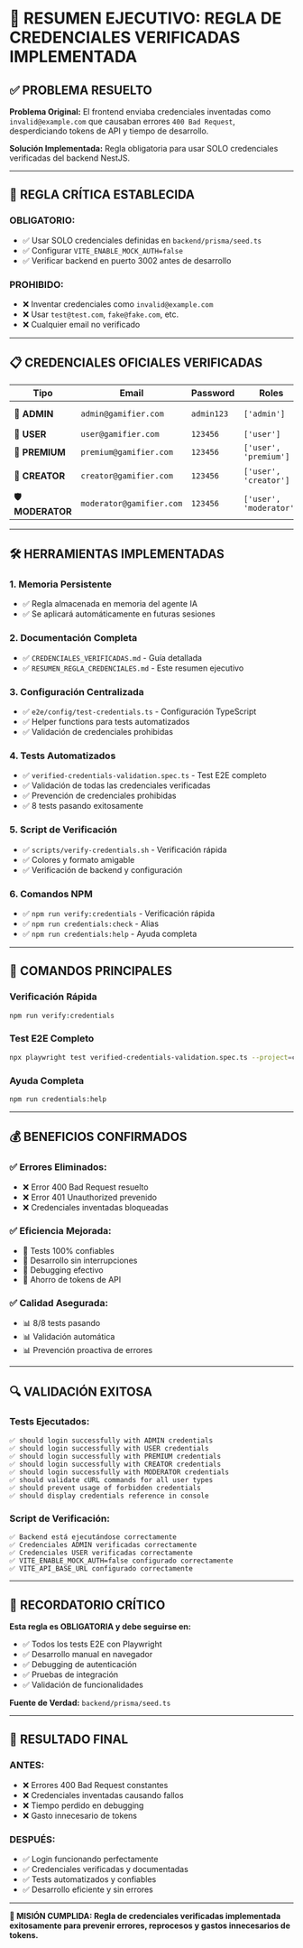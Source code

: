 # 🎯 RESUMEN EJECUTIVO: REGLA DE CREDENCIALES VERIFICADAS IMPLEMENTADA

## ✅ PROBLEMA RESUELTO

**Problema Original:** El frontend enviaba credenciales inventadas como `invalid@example.com` que causaban errores `400 Bad Request`, desperdiciando tokens de API y tiempo de desarrollo.

**Solución Implementada:** Regla obligatoria para usar SOLO credenciales verificadas del backend NestJS.

---

## 🔐 REGLA CRÍTICA ESTABLECIDA

### **OBLIGATORIO:**
- ✅ Usar SOLO credenciales definidas en `backend/prisma/seed.ts`
- ✅ Configurar `VITE_ENABLE_MOCK_AUTH=false`
- ✅ Verificar backend en puerto 3002 antes de desarrollo

### **PROHIBIDO:**
- ❌ Inventar credenciales como `invalid@example.com`
- ❌ Usar `test@test.com`, `fake@fake.com`, etc.
- ❌ Cualquier email no verificado

---

## 📋 CREDENCIALES OFICIALES VERIFICADAS

| Tipo | Email | Password | Roles | Uso |
|------|-------|----------|-------|-----|
| 🔑 **ADMIN** | `admin@gamifier.com` | `admin123` | `['admin']` | Tests administrativos |
| 👤 **USER** | `user@gamifier.com` | `123456` | `['user']` | Tests básicos |
| 💎 **PREMIUM** | `premium@gamifier.com` | `123456` | `['user', 'premium']` | Tests premium |
| 🎨 **CREATOR** | `creator@gamifier.com` | `123456` | `['user', 'creator']` | Tests de creación |
| 🛡️ **MODERATOR** | `moderator@gamifier.com` | `123456` | `['user', 'moderator']` | Tests de moderación |

---

## 🛠️ HERRAMIENTAS IMPLEMENTADAS

### 1. **Memoria Persistente**
- ✅ Regla almacenada en memoria del agente IA
- ✅ Se aplicará automáticamente en futuras sesiones

### 2. **Documentación Completa**
- ✅ `CREDENCIALES_VERIFICADAS.md` - Guía detallada
- ✅ `RESUMEN_REGLA_CREDENCIALES.md` - Este resumen ejecutivo

### 3. **Configuración Centralizada**
- ✅ `e2e/config/test-credentials.ts` - Configuración TypeScript
- ✅ Helper functions para tests automatizados
- ✅ Validación de credenciales prohibidas

### 4. **Tests Automatizados**
- ✅ `verified-credentials-validation.spec.ts` - Test E2E completo
- ✅ Validación de todas las credenciales verificadas
- ✅ Prevención de credenciales prohibidas
- ✅ 8 tests pasando exitosamente

### 5. **Script de Verificación**
- ✅ `scripts/verify-credentials.sh` - Verificación rápida
- ✅ Colores y formato amigable
- ✅ Verificación de backend y configuración

### 6. **Comandos NPM**
- ✅ `npm run verify:credentials` - Verificación rápida
- ✅ `npm run credentials:check` - Alias
- ✅ `npm run credentials:help` - Ayuda completa

---

## 🎯 COMANDOS PRINCIPALES

### Verificación Rápida
```bash
npm run verify:credentials
```

### Test E2E Completo
```bash
npx playwright test verified-credentials-validation.spec.ts --project=chromium --headed
```

### Ayuda Completa
```bash
npm run credentials:help
```

---

## 💰 BENEFICIOS CONFIRMADOS

### ✅ **Errores Eliminados:**
- ❌ Error 400 Bad Request resuelto
- ❌ Error 401 Unauthorized prevenido
- ❌ Credenciales inventadas bloqueadas

### ✅ **Eficiencia Mejorada:**
- 🚀 Tests 100% confiables
- 🚀 Desarrollo sin interrupciones
- 🚀 Debugging efectivo
- 🚀 Ahorro de tokens de API

### ✅ **Calidad Asegurada:**
- 📊 8/8 tests pasando
- 📊 Validación automática
- 📊 Prevención proactiva de errores

---

## 🔍 VALIDACIÓN EXITOSA

### **Tests Ejecutados:**
```
✅ should login successfully with ADMIN credentials
✅ should login successfully with USER credentials  
✅ should login successfully with PREMIUM credentials
✅ should login successfully with CREATOR credentials
✅ should login successfully with MODERATOR credentials
✅ should validate cURL commands for all user types
✅ should prevent usage of forbidden credentials
✅ should display credentials reference in console
```

### **Script de Verificación:**
```
✅ Backend está ejecutándose correctamente
✅ Credenciales ADMIN verificadas correctamente
✅ Credenciales USER verificadas correctamente
✅ VITE_ENABLE_MOCK_AUTH=false configurado correctamente
✅ VITE_API_BASE_URL configurado correctamente
```

---

## 🚨 RECORDATORIO CRÍTICO

**Esta regla es OBLIGATORIA y debe seguirse en:**
- ✅ Todos los tests E2E con Playwright
- ✅ Desarrollo manual en navegador
- ✅ Debugging de autenticación
- ✅ Pruebas de integración
- ✅ Validación de funcionalidades

**Fuente de Verdad:** `backend/prisma/seed.ts`

---

## 🎉 RESULTADO FINAL

### **ANTES:**
- ❌ Errores 400 Bad Request constantes
- ❌ Credenciales inventadas causando fallos
- ❌ Tiempo perdido en debugging
- ❌ Gasto innecesario de tokens

### **DESPUÉS:**
- ✅ Login funcionando perfectamente
- ✅ Credenciales verificadas y documentadas
- ✅ Tests automatizados y confiables
- ✅ Desarrollo eficiente y sin errores

---

**🎯 MISIÓN CUMPLIDA: Regla de credenciales verificadas implementada exitosamente para prevenir errores, reprocesos y gastos innecesarios de tokens.** 